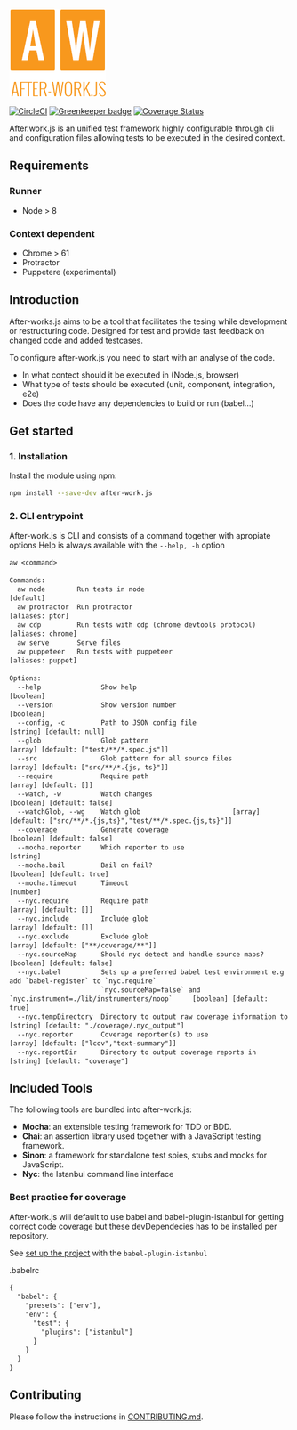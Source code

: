 ![after-work.js](aw.png)

[![CircleCI](https://circleci.com/gh/qlik-oss/after-work.js.svg?style=shield)](https://circleci.com/gh/qlik-oss/after-work.js)
[![Greenkeeper badge](https://badges.greenkeeper.io/qlik-oss/after-work.js.svg)](https://greenkeeper.io/)
[![Coverage Status](https://img.shields.io/coveralls/qlik-oss/after-work.js/master.svg)](https://coveralls.io/github/qlik-oss/after-work.js)

After.work.js is an unified test framework highly configurable through cli and configuration files allowing tests to be executed in the desired context.

## Requirements
### Runner
* Node > 8
### Context dependent
* Chrome > 61
* Protractor
* Puppetere (experimental)

## Introduction
After-works.js aims to be a tool that facilitates the tesing while development or restructuring code.
Designed for test and provide fast feedback on changed code and added testcases.

To configure after-work.js you need to start with an analyse of the code.
* In what contect should it be executed in (Node.js, browser)
* What type of tests should be executed (unit, component, integration, e2e)
* Does the code have any dependencies to build or run (babel...)

## Get started

### 1. Installation
Install the module using npm:
```sh
npm install --save-dev after-work.js
```

### 2. CLI entrypoint
After-work.js is CLI and consists of a command together with apropiate options
Help is always available with the `--help, -h` option
```
aw <command>

Commands:
  aw node        Run tests in node                                                                             [default]
  aw protractor  Run protractor                                                                          [aliases: ptor]
  aw cdp         Run tests with cdp (chrome devtools protocol)                                         [aliases: chrome]
  aw serve       Serve files
  aw puppeteer   Run tests with puppeteer                                                              [aliases: puppet]

Options:
  --help               Show help                                                                               [boolean]
  --version            Show version number                                                                     [boolean]
  --config, -c         Path to JSON config file                                                 [string] [default: null]
  --glob               Glob pattern                                             [array] [default: ["test/**/*.spec.js"]]
  --src                Glob pattern for all source files                        [array] [default: ["src/**/*.{js, ts}"]]
  --require            Require path                                                                [array] [default: []]
  --watch, -w          Watch changes                                                          [boolean] [default: false]
  --watchGlob, --wg    Watch glob                       [array] [default: ["src/**/*.{js,ts}","test/**/*.spec.{js,ts}"]]
  --coverage           Generate coverage                                                      [boolean] [default: false]
  --mocha.reporter     Which reporter to use                                                                    [string]
  --mocha.bail         Bail on fail?                                                           [boolean] [default: true]
  --mocha.timeout      Timeout                                                                                  [number]
  --nyc.require        Require path                                                                [array] [default: []]
  --nyc.include        Include glob                                                                [array] [default: []]
  --nyc.exclude        Exclude glob                                                [array] [default: ["**/coverage/**"]]
  --nyc.sourceMap      Should nyc detect and handle source maps?                              [boolean] [default: false]
  --nyc.babel          Sets up a preferred babel test environment e.g add `babel-register` to `nyc.require`
                       `nyc.sourceMap=false` and `nyc.instrument=./lib/instrumenters/noop`     [boolean] [default: true]
  --nyc.tempDirectory  Directory to output raw coverage information to      [string] [default: "./coverage/.nyc_output"]
  --nyc.reporter       Coverage reporter(s) to use                            [array] [default: ["lcov","text-summary"]]
  --nyc.reportDir      Directory to output coverage reports in                            [string] [default: "coverage"]
```

## Included Tools
The following tools are bundled into after-work.js:
* **Mocha**: an extensible testing framework for TDD or BDD.
* **Chai**: an assertion library used together with a JavaScript testing framework.
* **Sinon**: a framework for standalone test spies, stubs and mocks for JavaScript.
* **Nyc**: the Istanbul command line interface

### Best practice for coverage
After-work.js will default to use babel and babel-plugin-istanbul for getting correct code coverage but these devDependecies has to be installed per repository. 

See [set up the project](https://github.com/istanbuljs/nyc#use-with-babel-plugin-istanbul-for-babel-support) with the `babel-plugin-istanbul`

.babelrc
```
{
  "babel": {
    "presets": ["env"],
    "env": {
      "test": {
        "plugins": ["istanbul"]
      }
    }
  }
}
```

## Contributing

Please follow the instructions in [CONTRIBUTING.md](.github/CONTRIBUTING.md).
